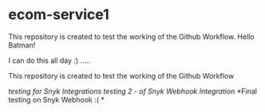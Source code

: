 # ecom-service1

This repository is created to test the working of the Github Workflow.
Hello Batman!

I can do this all day :)
.....

This repository is created to test the working of the Github Workflow

*testing for Snyk Integrations*
*testing 2 - of Snyk Webhook Integration*
*Final testing on Snyk Webhook :( *

